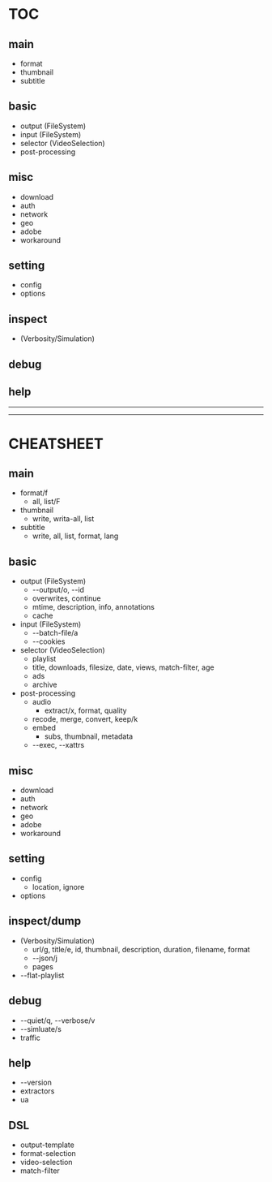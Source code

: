 # TOC
## main
- format
- thumbnail
- subtitle
## basic
- output (FileSystem)
- input (FileSystem)
- selector (VideoSelection)
- post-processing
## misc
- download
- auth
- network
- geo
- adobe
- workaround
## setting
- config
- options
## inspect
- (Verbosity/Simulation)
## debug
## help


------------
------------
# CHEATSHEET
## main
- format/f
  - all, list/F
- thumbnail
  - write, writa-all, list
- subtitle
  - write, all, list, format, lang
## basic
- output (FileSystem)
  - --output/o, --id
  - overwrites, continue
  - mtime, description, info, annotations
  - cache
- input (FileSystem)
  - --batch-file/a
  - --cookies
- selector (VideoSelection)
  - playlist
  - title, downloads, filesize, date, views, match-filter, age
  - ads
  - archive
- post-processing
  - audio
    - extract/x, format, quality
  - recode, merge, convert, keep/k
  - embed
    - subs, thumbnail, metadata
  - --exec, --xattrs
## misc
- download
- auth
- network
- geo
- adobe
- workaround
## setting
- config
  - location, ignore
- options
## inspect/dump
- (Verbosity/Simulation)
  - url/g, title/e, id, thumbnail, description, duration, filename, format
  - --json/j
  - pages
- --flat-playlist 
## debug
- --quiet/q, --verbose/v
- --simluate/s
- traffic
## help
- --version
- extractors
- ua
## DSL
- output-template
- format-selection
- video-selection
- match-filter
